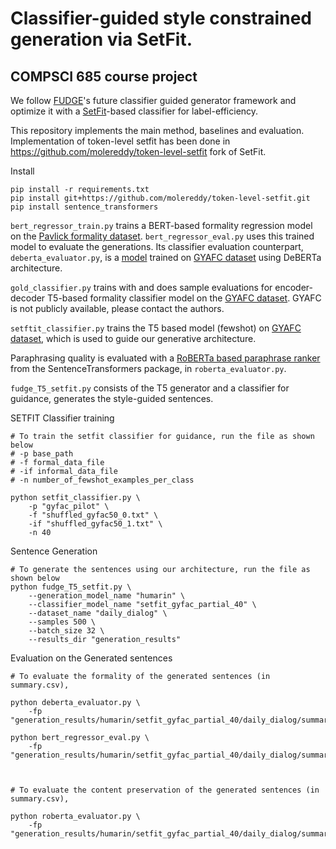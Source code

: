 # Classifier-guided style constrained generation via SetFit.

## COMPSCI 685 course project 


We follow [FUDGE](https://arxiv.org/pdf/2104.05218)'s future classifier guided generator framework and optimize it with a [SetFit](https://arxiv.org/pdf/2209.11055)-based classifier for label-efficiency.

This repository implements the main method, baselines and evaluation. Implementation of token-level setfit has been done in https://github.com/molereddy/token-level-setfit fork of SetFit.

Install
```
pip install -r requirements.txt
pip install git+https://github.com/molereddy/token-level-setfit.git
pip install sentence_transformers
```

`bert_regressor_train.py` trains a BERT-based formality regression model on the [Pavlick formality dataset](https://huggingface.co/datasets/osyvokon/pavlick-formality-scores). `bert_regressor_eval.py` uses this trained model to evaluate the generations. Its classifier evaluation counterpart, `deberta_evaluator.py`, is a [model](https://huggingface.co/s-nlp/deberta-large-formality-ranker) trained on [GYAFC dataset](https://arxiv.org/abs/1803.06535) using DeBERTa architecture. 

`gold_classifier.py` trains with and does sample evaluations for encoder-decoder T5-based formality classifier model on the [GYAFC dataset](https://arxiv.org/abs/1803.06535). GYAFC is not publicly available, please contact the authors.

`setftit_classifier.py` trains the T5 based model (fewshot) on [GYAFC dataset](https://arxiv.org/abs/1803.06535), which is used to guide our generative architecture. 

Paraphrasing quality is evaluated with a [RoBERTa based paraphrase ranker](https://huggingface.co/cross-encoder/nli-roberta-base) from the SentenceTransformers package, in `roberta_evaluator.py`.

`fudge_T5_setfit.py` consists of the T5 generator and a classifier for guidance, generates the style-guided sentences.

SETFIT Classifier training
```
# To train the setfit classifier for guidance, run the file as shown below
# -p base_path
# -f formal_data_file
# -if informal_data_file
# -n number_of_fewshot_examples_per_class

python setfit_classifier.py \
    -p "gyfac_pilot" \
    -f "shuffled_gyfac50_0.txt" \
    -if "shuffled_gyfac50_1.txt" \
    -n 40
```

Sentence Generation 
```
# To generate the sentences using our architecture, run the file as shown below
python fudge_T5_setfit.py \
    --generation_model_name "humarin" \
    --classifier_model_name "setfit_gyfac_partial_40" \
    --dataset_name "daily_dialog" \
    --samples 500 \
    --batch_size 32 \
    --results_dir "generation_results"
```
Evaluation on the Generated sentences
```
# To evaluate the formality of the generated sentences (in summary.csv), 

python deberta_evaluator.py \
    -fp "generation_results/humarin/setfit_gyfac_partial_40/daily_dialog/summary.csv"

python bert_regressor_eval.py \
    -fp "generation_results/humarin/setfit_gyfac_partial_40/daily_dialog/summary.csv"



# To evaluate the content preservation of the generated sentences (in summary.csv),

python roberta_evaluator.py \
    -fp "generation_results/humarin/setfit_gyfac_partial_40/daily_dialog/summary.csv"
```
